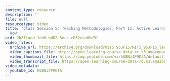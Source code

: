```yaml
---
content_type: resource
description: ''
file: null
resourcetype: Video
title: 'Class Session 5: Teaching Methodologies, Part II: Active Learning: Why and
  How'
uid: 2b81faed-1ed8-bd82-3ecc-cb32eca8bd9f
video_files:
  archive_url: https://archive.org/download/MIT5.95JF15/MIT5_95JF15_lec05_300k.mp4
  video_captions_file: https://open-learning-course-data-rc.s3.amazonaws.com/5-95j-teaching-college-level-science-and-engineering-fall-2015/7c43f891a2e85cd7803c97b742bc01c1_hGBNi4P9OfA.vtt
  video_thumbnail_file: https://img.youtube.com/vi/hGBNi4P9OfA/default.jpg
  video_transcript_file: https://open-learning-course-data-rc.s3.amazonaws.com/5-95j-teaching-college-level-science-and-engineering-fall-2015/63d12f15eef2d9766135c44881ad8954_hGBNi4P9OfA.pdf
video_metadata:
  youtube_id: hGBNi4P9OfA
---
```

